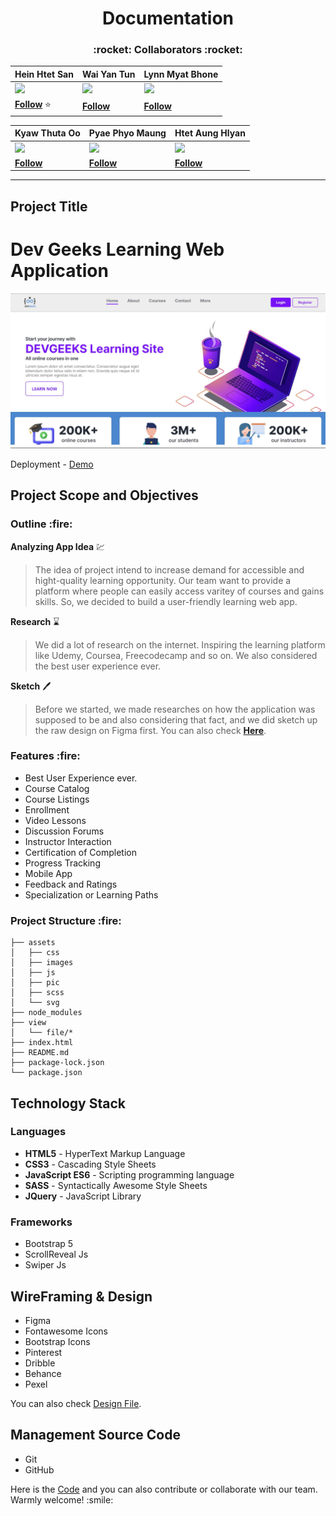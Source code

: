 <h1 align='center'>Documentation</h1>

<!-- collaborator titles  -->
<h3 align=center>:rocket: Collaborators :rocket:</h3>

<!-- collaborators  -->
<div align=center>

|Hein Htet San|Wai Yan Tun|Lynn Myat Bhone|
|-------|------|------|
|<img src='https://github.com/Hein-HtetSan.png' width="100px">|<img src="https://github.com/sayrgyiwoody.png" width='100px'>|<img src='https://github.com/Lynn-Myat-Bhone.png' width="100px">|
|[**Follow**](https://github.com/Hein-HtetSan) :star:|[**Follow**](https://github.com/sayrgyiwoody)|[**Follow**](https://github.com/Lynn-Myat-Bhone)|

|Kyaw Thuta Oo|Pyae Phyo Maung|Htet Aung Hlyan|
|-------|------|------|
|<img src='https://github.com/CodingbyKira.png' width="100px">|<img src="https://github.com/Pyae-PhyoMaung.png" width='100px'>|<img src='https://github.com/HAstral.png' width="100px">|
|[**Follow**](https://github.com/CodingbyKira)|[**Follow**](https://github.com/Pyae-PhyoMaung)|[**Follow**](https://github.com/HAstral)|

</div>
<!-- end of collaborators  -->


<hr>
<h2>Project Title</h2>

# Dev Geeks Learning Web Application

![Snap Shot](./assets/pic/homepage_snap.jpg)

Deployment - [Demo](https://devgeeksmyanmar.github.io/learning_app/#)

<h2>Project Scope and Objectives<h3>

<h3>Outline :fire:</h3>

**Analyzing App Idea** :chart:
> The idea of project intend to increase demand for accessible and hight-quality learning opportunity. Our team want to provide a platform where people can easily access varitey of courses and gains skills. So, we decided to build a user-friendly learning web app.

**Research** ⌛
> We did a lot of research on the internet. Inspiring the learning platform like Udemy, Coursea, Freecodecamp and so on. We also considered the best user experience ever.

**Sketch** :pen:
> Before we started, we made researches on how the application was supposed to be and also considering that fact, and we did sketch up the raw design on Figma first. You can also check [**Here**](https://www.figma.com/file/0R09UfQfn3ZMhMAOb9cxTu/Language_app?type=design&node-id=0%3A1&mode=design&t=9I7Zvkau6eJeKGhe-1).


<h3>Features :fire:</h3>
<ul>
    <li>Best User Experience ever.</li>
    <li>Course Catalog</li>
    <li>Course Listings</li>
    <li>Enrollment</li>
    <li>Video Lessons</li>
    <li>Discussion Forums</li>
    <li>Instructor Interaction</li>
    <li>Certification of Completion</li>
    <li>Progress Tracking</li>
    <li>Mobile App</li>
    <li>Feedback and Ratings</li>
    <li>Specialization or Learning Paths</li>
</ul>

<h3>Project Structure :fire:</h3>

```
├── assets
│   ├── css
│   ├── images
│   ├── js
│   ├── pic
│   ├── scss
│   └── svg
├── node_modules
├── view
│   └── file/*
├── index.html
├── README.md
├── package-lock.json
└── package.json
```


<h2>Technology Stack</h2>

<h3>Languages</h3>
<ul>
    <li><b>HTML5</b> - HyperText Markup Language</li>
    <li><b>CSS3</b> - Cascading Style Sheets</li>
    <li><b>JavaScript ES6</b> - Scripting programming language</li>
    <li><b>SASS</b> - Syntactically Awesome Style Sheets</li>
    <li><b>JQuery</b> - JavaScript Library</li>
</ul>

<h3>Frameworks</h3>
<ul>
    <li>Bootstrap 5</li>
    <li>ScrollReveal Js</li>
    <li>Swiper Js</li>
</ul>

<h2>WireFraming & Design</h2>
<ul>
    <li>Figma</li>
    <li>Fontawesome Icons</li>
    <li>Bootstrap Icons</li>
    <li>Pinterest</li>
    <li>Dribble</li>
    <li>Behance</li>
    <li>Pexel</li>
</ul>

<span> You can also check <a href="https://www.figma.com/file/0R09UfQfn3ZMhMAOb9cxTu/Language_app?type=design&node-id=0%3A1&mode=design&t=9I7Zvkau6eJeKGhe-1">Design File</a>.</span>

<h2>Management Source Code</h2>
<ul>
    <li>Git</li>
    <li>GitHub</li>
</ul>

<span>
    Here is the <a href="https://github.com/DevGeeksMyanmar/learning_app">Code</a> and you can also contribute or collaborate with our team. Warmly welcome! :smile:
</span>
